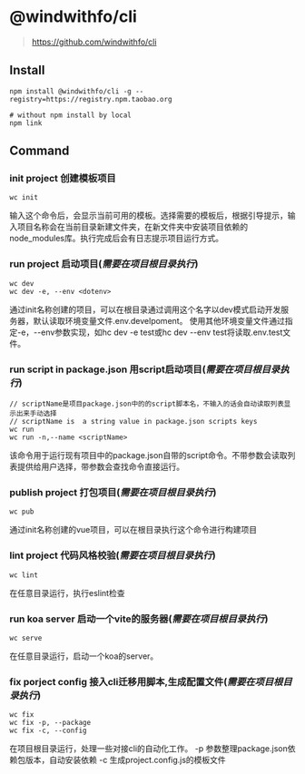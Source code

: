 # @windwithfo/cli
> https://github.com/windwithfo/cli


## Install

```
npm install @windwithfo/cli -g --registry=https://registry.npm.taobao.org

# without npm install by local
npm link
```

## Command
### init project 创建模板项目

```
wc init
```
输入这个命令后，会显示当前可用的模板。选择需要的模板后，根据引导提示，输入项目名称会在当前目录新建文件夹，在新文件夹中安装项目依赖的node_modules库。执行完成后会有日志提示项目运行方式。

### run project 启动项目(***需要在项目根目录执行***)

```
wc dev
wc dev -e, --env <dotenv>
```
通过init名称创建的项目，可以在根目录通过调用这个名字以dev模式启动开发服务器，默认读取环境变量文件.env.develpoment。
使用其他环境变量文件通过指定-e，--env参数实现，如hc dev -e test或hc dev --env test将读取.env.test文件。

### run script in package.json 用script启动项目(***需要在项目根目录执行***)

```
// scriptName是项目package.json中的的script脚本名，不输入的话会自动读取列表显示出来手动选择
// scriptName is  a string value in package.json scripts keys
wc run
wc run -n,--name <scriptName>
```
该命令用于运行现有项目中的package.json自带的script命令。不带参数会读取列表提供给用户选择，带参数会查找命令直接运行。

### publish project 打包项目(***需要在项目根目录执行***)

```
wc pub
```
通过init名称创建的vue项目，可以在根目录执行这个命令进行构建项目

### lint project 代码风格校验(***需要在项目根目录执行***)

```
wc lint
```
在任意目录运行，执行eslint检查

### run koa server 启动一个vite的服务器(***需要在项目根目录执行***)

```
wc serve
```
在任意目录运行，启动一个koa的server。

### fix porject config 接入cli迁移用脚本,生成配置文件(***需要在项目根目录执行***)

```
wc fix
wc fix -p, --package
wc fix -c, --config
```
在项目根目录运行，处理一些对接cli的自动化工作。
-p 参数整理package.json依赖包版本，自动安装依赖
-c 生成project.config.js的模板文件
